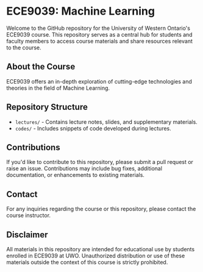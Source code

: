 
# ECE9039: Machine Learning

Welcome to the GitHub repository for the University of Western Ontario's ECE9039 course. This repository serves as a central hub for students and faculty members to access course materials and share resources relevant to the course.

## About the Course

ECE9039 offers an in-depth exploration of cutting-edge technologies and theories in the field of Machine Learning.

## Repository Structure

- `lectures/` - Contains lecture notes, slides, and supplementary materials.
- `codes/` - Includes snippets of code developed during lectures.

## Contributions

If you'd like to contribute to this repository, please submit a pull request or raise an issue. Contributions may include bug fixes, additional documentation, or enhancements to existing materials.

## Contact

For any inquiries regarding the course or this repository, please contact the course instructor.

## Disclaimer

All materials in this repository are intended for educational use by students enrolled in ECE9039 at UWO. Unauthorized distribution or use of these materials outside the context of this course is strictly prohibited.
